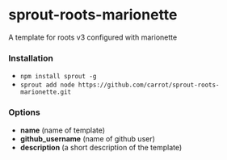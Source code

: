 # sprout-roots-marionette

A template for roots v3 configured with marionette

### Installation

- `npm install sprout -g`
- `sprout add node https://github.com/carrot/sprout-roots-marionette.git`

### Options

- **name** (name of template)
- **github_username** (name of github user)
- **description** (a short description of the template)
